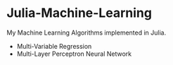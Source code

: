 # Julia-Machine-Learning

My Machine Learning Algorithms implemented in Julia.

- Multi-Variable Regression
- Multi-Layer Perceptron Neural Network
